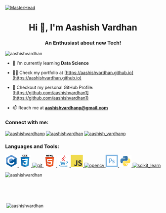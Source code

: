 [![MasterHead](https://media.licdn.com/dms/image/C4D16AQFN_DZw2s2KGg/profile-displaybackgroundimage-shrink_350_1400/0/1668422196383?e=1680134400&v=beta&t=TJBI3sUIoDt3ZuX1wtUdZMWRFzJJU4OnRCbZtPqI4BE)](https://aashishvardhan.blogspot.com)

<h1 align="center">Hi 👋, I'm Aashish Vardhan</h1>
<h3 align="center">An Enthusiast about new Tech!</h3>

<p align="left"> <img src="https://komarev.com/ghpvc/?username=aashishvardhan&label=Profile%20views&color=0e75b6&style=flat" alt="aashishvardhan"/> </p>

<!-- <p align="left"> <a href="https://twitter.com/aashishvardhanp" target="blank"><img src="https://img.shields.io/twitter/follow/aashishvardhanp?logo=twitter&style=for-the-badge" alt="aashishvardhanp"/></a> </p> -->

<!-- <img align="right" alt="Coding" width="400" src="https://cdn.dribbble.com/users/2646423/screenshots/5507196/computer.gif"> -->

- 🌱 I’m currently learning **Data Science**
 
- 👨‍💻 Check my portfolio at [https://aashishvardhan.github.io](https://aashishvardhan.github.io)
 
- 💬 Checkout my personal GitHub Profile: [https://github.com/aashishvardhan1](https://github.com/aashishvardhan1)

- 📫 Reach me at **aashishvardhanp@gmail.com**

<h3 align="left">Connect with me:</h3>
<p align="left">
<a href="https://twitter.com/aashishvardhanp" target="blank"><img align="center" src="https://raw.githubusercontent.com/rahuldkjain/github-profile-readme-generator/master/src/images/icons/Social/twitter.svg" alt="aashishvardhanp" height="30" width="40" /></a>
<a href="https://linkedin.com/in/aashishvardhan" target="blank"><img align="center" src="https://raw.githubusercontent.com/rahuldkjain/github-profile-readme-generator/master/src/images/icons/Social/linked-in-alt.svg" alt="aashishvardhan" height="30" width="40" /></a>
<a href="https://instagram.com/aashishvardhanp" target="blank"><img align="center" src="https://raw.githubusercontent.com/rahuldkjain/github-profile-readme-generator/master/src/images/icons/Social/instagram.svg" alt="aashish_vardhanp" height="30" width="40" /></a>
<!--   <a href="https://www.youtube.com/c/aashish ragow" target="blank"><img align="center" src="https://raw.githubusercontent.com/rahuldkjain/github-profile-readme-generator/master/src/images/icons/Social/youtube.svg" alt="aashish ragow" height="30" width="40" /></a> -->
</p>

<h3 align="left">Languages and Tools:</h3>
<p align="left"> <a href="https://www.cprogramming.com/" target="_blank"> <img src="https://raw.githubusercontent.com/devicons/devicon/master/icons/c/c-original.svg" alt="c" width="40" height="40"/> </a> <a href="https://www.w3schools.com/css/" target="_blank"> <img src="https://raw.githubusercontent.com/devicons/devicon/master/icons/css3/css3-original-wordmark.svg" alt="css3" width="40" height="40"/> </a> <a href="https://git-scm.com/" target="_blank"> <img src="https://www.vectorlogo.zone/logos/git-scm/git-scm-icon.svg" alt="git" width="40" height="40"/> </a> <a href="https://www.w3.org/html/" target="_blank"> <img src="https://raw.githubusercontent.com/devicons/devicon/master/icons/html5/html5-original-wordmark.svg" alt="html5" width="40" height="40"/> </a> <a href="https://www.java.com" target="_blank"> <img src="https://raw.githubusercontent.com/devicons/devicon/master/icons/java/java-original.svg" alt="java" width="40" height="40"/> </a> <a href="https://developer.mozilla.org/en-US/docs/Web/JavaScript" target="_blank"> <img src="https://raw.githubusercontent.com/devicons/devicon/master/icons/javascript/javascript-original.svg" alt="javascript" width="40" height="40"/> </a> <a href="https://opencv.org/" target="_blank"> <img src="https://www.vectorlogo.zone/logos/opencv/opencv-icon.svg" alt="opencv" width="40" height="40"/> </a> <a href="https://www.photoshop.com/en" target="_blank"> <img src="https://raw.githubusercontent.com/devicons/devicon/master/icons/photoshop/photoshop-line.svg" alt="photoshop" width="40" height="40"/> </a> <a href="https://www.python.org" target="_blank"> <img src="https://raw.githubusercontent.com/devicons/devicon/master/icons/python/python-original.svg" alt="python" width="40" height="40"/> </a> <a href="https://scikit-learn.org/" target="_blank"> <img src="https://upload.wikimedia.org/wikipedia/commons/0/05/Scikit_learn_logo_small.svg" alt="scikit_learn" width="40" height="40"/> </a> </p>

<p><img align="left" src="https://github-readme-stats.vercel.app/api/top-langs?username=aashishvardhan&show_icons=true&locale=en&layout=compact" alt="aashishvardhan" /></p>

<br><br><br><br><br>

<p>&nbsp;<img align="center" src="https://github-readme-stats.vercel.app/api?username=aashishvardhan&show_icons=true&locale=en" alt="aashishvardhan" /></p>
